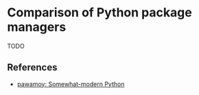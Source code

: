 # Comparison of Python package managers

TODO


## References
- [pawamoy: Somewhat-modern Python](https://pawamoy.github.io/posts/somewhat-modern-python-development/#project-management-pdm)
